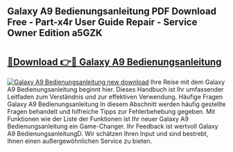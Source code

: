 ## Galaxy A9 Bedienungsanleitung PDF Download Free - Part-x4r User Guide Repair - Service Owner Edition a5GZK

# <h2><a href="http://df4i7ob.blite.top/?on=Galaxy+A9+Bedienungsanleitung">🔗Download 👉🔴 Galaxy A9 Bedienungsanleitung</a></h2>

[![Galaxy A9 Bedienungsanleitung new download](https://i.imgur.com/lujVjoI.png)](http://df4i7ob.blite.top/?on=Galaxy+A9+Bedienungsanleitung)
Ihre Reise mit dem Galaxy A9 Bedienungsanleitung beginnt hier. Dieses Handbuch ist Ihr umfassender Leitfaden zum Verständnis und zur effektiven Verwendung. Häufige Fragen Galaxy A9 Bedienungsanleitung In diesem Abschnitt werden häufig gestellte Fragen behandelt und hilfreiche Tipps zur Fehlerbehebung gegeben. Mit Funktionen wie der Liste der Funktionen ist Ihr neuer Galaxy A9 Bedienungsanleitung ein Game-Changer. Ihr Feedback ist wertvoll Galaxy A9 BedienungsanleitungD. Wir schätzen Ihren Input und sind bestrebt, Ihnen einen außergewöhnlichen Service zu bieten.
